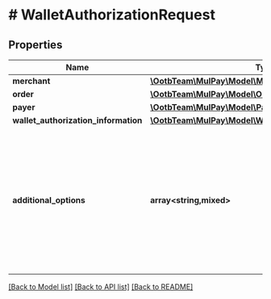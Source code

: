 # # WalletAuthorizationRequest

## Properties

Name | Type | Description | Notes
------------ | ------------- | ------------- | -------------
**merchant** | [**\OotbTeam\MulPay\Model\Merchant**](Merchant.md) |  |
**order** | [**\OotbTeam\MulPay\Model\OrderWithoutAmount**](OrderWithoutAmount.md) |  |
**payer** | [**\OotbTeam\MulPay\Model\Payer**](Payer.md) |  |
**wallet_authorization_information** | [**\OotbTeam\MulPay\Model\WalletAuthorizationInformation**](WalletAuthorizationInformation.md) |  |
**additional_options** | **array<string,mixed>** | 追加情報   予備項目であり、通常は使用しないでください。   任意のMap(Key:Value)形式で、KeyとValueはともにString型のみ設定可能です。   20個までの要素を設定可能です。 | [optional]

[[Back to Model list]](../../README.md#models) [[Back to API list]](../../README.md#endpoints) [[Back to README]](../../README.md)

